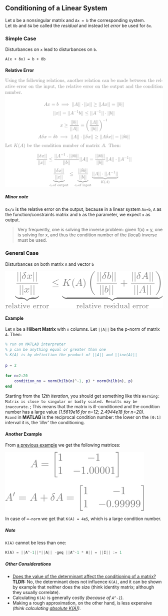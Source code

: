 ## Conditioning of a Linear System
Let `A` be a nonsingular matrix and `Ax = b` the corresponding system.  
Let `δb` and `δA` be called the *residual* and instead let *error* be used for `δx`.  
### Simple Case
Disturbances on `x` lead to disturbances on `b`.  
```vim
A(x + δx) = b + δb
```  
#### Relative Error
![ka](/img/k/ka.png)
##### Minor note
`δx/x` is the relative error on the output, because in a linear system `Ax=b`, `A` as the function/constraints matrix and `b` as the parameter, we expect `x` as output.  
> Very frequently, one is solving the inverse problem: given f(x) = y, one is solving for x, and thus the condition number of the (local) inverse must be used.

### General Case
Disturbances on both matrix `A` and vector `b`  

![ska](/img/k/ka2.png)  
#### Example
Let `A` be a **Hilbert Matrix** with `n` columns. Let `||A||` be the p-norm of matrix `A`. Then:  
```matlab
% run on MATLAB interpreter
% p can be anything equal or greater than one
% K(A) is by definition the product of ||A|| and ||inv(A)||

p = 2

for n=2:20
    condition_no = norm(hilb(n)^-1, p) * norm(hilb(n), p)
end
```
Starting from the *12th iteration*, you should get something like this `Warning: Matrix is close to singular or badly scaled. Results may be inaccurate.`; This means that the matrix is ill-conditioned and the condition number has a large value *(1.5619e16 for n=12; 2.4944e18 for n=20)*.  
`Rcond` in **MATLAB** is the reciprocal condition number: the lower on the `[0:1]` interval it is, the *'iller'* the conditioning.  
#### Another Example
From [a previous example](https://github.com/Besnn/Numerical-Analysis/blob/main/articles/lin/cond.md#conditioning-of-a-linear-system) we get the following matrices:  

![ill-matrices](/img/k/ill-matrices.png)  

In case of `∞-norm` we get that `K(A) = 4e5`, which is a large condition number.
##### Note
`K(A)` cannot be less than one:  
```python
K(A) = ||A^-1||*||A|| -geq ||A^-1 * A|| = ||I|| := 1
```
##### Other Considerations
* [Does the value of the determinant affect the conditioning of a matrix?](https://scicomp.stackexchange.com/questions/1329/does-a-tiny-determinant-imply-ill-conditioning-of-a-matrix)  
**TLDR:** No, the determinant does not influence `K(A)`, and it can be shown by example that neither does the size (think identity matrix; although they usually correlate).  
* Calculating `K(A)` is generally costly *(because of `A^-1`)*.
* Making a rough approximation, on the other hand, is less expensive *(think calculating [absolute K(A)](https://github.com/Besnn/Numerical-Analysis/blob/main/articles/lin/cond.md#conditioning-of-a-linear-system))*.  

